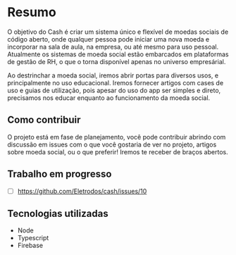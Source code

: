 # Resumo

O objetivo do Cash é criar um sistema único e flexível de moedas sociais de código aberto, onde qualquer pessoa pode iniciar uma nova moeda e incorporar na sala de aula, na empresa, ou até mesmo para uso pessoal. Atualmente os sistemas de moeda social estão embarcados em plataformas de gestão de RH, o que o torna disponível apenas no universo empresárial.

Ao destrinchar a moeda social, iremos abrir portas para diversos usos, e principalmente no uso educacional. Iremos fornecer artigos com cases de uso e guias de utilização, pois apesar do uso do app ser simples e direto, precisamos nos educar enquanto ao funcionamento da moeda social.


## Como contribuir
O projeto está em fase de planejamento, você pode contribuir abrindo com discussão em issues com o que você gostaria de ver no projeto, artigos sobre moeda social, ou o que preferir! Iremos te receber de braços abertos.


## Trabalho em progresso

- [ ] https://github.com/Eletrodos/cash/issues/10

## Tecnologias utilizadas

- Node
- Typescript
- Firebase
